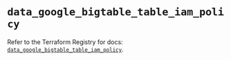 # `data_google_bigtable_table_iam_policy`

Refer to the Terraform Registry for docs: [`data_google_bigtable_table_iam_policy`](https://registry.terraform.io/providers/hashicorp/google-beta/6.34.1/docs/data-sources/google_bigtable_table_iam_policy).
